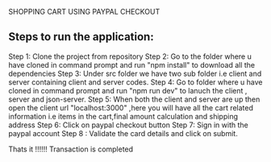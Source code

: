 SHOPPING CART USING PAYPAL CHECKOUT

## Steps to run the application:

Step 1: Clone the project from repository
Step 2: Go to the folder where u have cloned in command prompt and run "npm install" to download all the dependencies
Step 3: Under src folder we have two sub folder i.e client and server containing client and server codes.
Step 4: Go to folder where u have cloned in command prompt and run "npm run dev" to lanuch the client , server and json-server.
Step 5: When both the client and server are up then open the client url "localhost:3000" ,here you will have all the cart related information i.e items in the cart,final amount calculation and shipping address
Step 6: Click on paypal checkout button
Step 7: Sign in with the paypal account
Step 8 : Validate the card details and click on submit.

Thats it !!!!!! Transaction is completed
